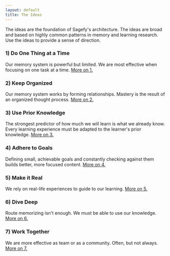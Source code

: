 ```yaml
---
layout: default
title: The Ideas
---
```


The ideas are the foundation of Sagefy's architecture. The ideas are broad and based on highly common patterns in memory and learning research. Use the ideas to provide a sense of direction.

### 1) Do One Thing at a Time

Our memory system is powerful but limited. We are most effective when focusing on one task at a time. [More on 1.](/f_ideas/one_thing_at_a_time)

### 2) Keep Organized

Our memory system works by forming relationships. Mastery is the result of an organized thought process. [More on 2.](/f_ideas/keep_organized)

### 3) Use Prior Knowledge

The strongest predictor of how much we will learn is what we already know. Every learning experience must be adapted to the learner's prior knowledge. [More on 3.](/f_ideas/use_prior_knowledge)

### 4) Adhere to Goals

Defining small, achievable goals and constantly checking against them builds better, more focused content. [More on 4.](/f_ideas/adhere_to_goals)

### 5) Make it Real

We rely on real-life experiences to guide to our learning. [More on 5.](/f_ideas/make_it_real)

### 6) Dive Deep

Route memorizing isn't enough. We must be able to use our knowledge. [More on 6.](/f_ideas/dive_deep)

### 7) Work Together

We are more effective as team or as a community. Often, but not always. [More on 7.](/f_ideas/work_together)
